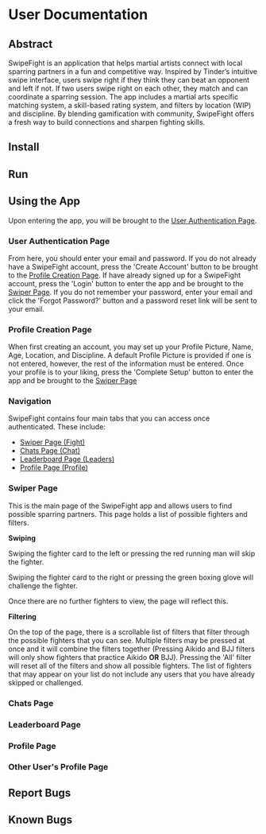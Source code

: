 # User Documentation

## Abstract

SwipeFight is an application that helps martial artists connect with local sparring partners in a fun and competitive way. Inspired by Tinder’s intuitive swipe interface, users swipe right if they think they can beat an opponent and left if not. If two users swipe right on each other, they match and can coordinate a sparring session. The app includes a martial arts specific matching system, a skill-based rating system, and filters by location (WIP) and discipline. By blending gamification with community, SwipeFight offers a fresh way to build connections and sharpen fighting skills.

## Install

[How to install the software. If your system has prerequisites (e.g., tools, libraries, emulators, third-party applications, etc.), your instructions should list all of them and indicate how to install and configure them. Make sure to indicate what specific version requirements these prerequisites must satisfy. If running the system requires the installation of, e.g., a virtual machine, a database, or an emulator, make sure to provide clear step-by-step instructions.]: #


## Run

[How to run the software. How to start up the system?]: #

## Using the App

Upon entering the app, you will be brought to the [User Authentication Page](#user-authentication-page).

### User Authentication Page

[Insert Login Page Picture]: #

From here, you should enter your email and password. If you do not already have a SwipeFight account, press the 'Create Account' button to be brought to the [Profile Creation Page](#profile-creation-page). If have already signed up for a SwipeFight account, press the 'Login' button to enter the app and be brought to the [Swiper Page](#swiper-page). If you do not remember your password, enter your email and click the 'Forgot Password?' button and a password reset link will be sent to your email.

### Profile Creation Page

[Insert Profile Creation Page Picture]: #

[Maybe add back button]: #

When first creating an account, you may set up your Profile Picture, Name, Age, Location, and Discipline. A default Profile Picture is provided if one is not entered, however, the rest of the information must be entered. Once your profile is to your liking, press the 'Complete Setup' button to enter the app and be brought to the [Swiper Page](#swiper-page)

### Navigation

SwipeFight contains four main tabs that you can access once authenticated. These include:

 - [Swiper Page (Fight)](#swiper-page)
 - [Chats Page (Chat)](#chats-page)
 - [Leaderboard Page (Leaders)](#leaderboard-page)
 - [Profile Page (Profile)](#profile-page)

### Swiper Page

[Insert Swiper Page Picture]: #

This is the main page of the SwipeFight app and allows users to find possible sparring partners. This page holds a list of possible fighters and filters.

__Swiping__

[Insert SKIP Swiper Page Picture]: #

Swiping the fighter card to the left or pressing the red running man will skip the fighter.

[Insert CHALLENGE Page Picture]: #

Swiping the fighter card to the right or pressing the green boxing glove will challenge the fighter.

[Insert Empty Stack]: #

Once there are no further fighters to view, the page will reflect this.


__Filtering__

[Insert Filtered Swiper Page Picture]: #

On the top of the page, there is a scrollable list of filters that filter through the possible fighters that you can see. Multiple filters may be pressed at once and it will combine the filters together (Pressing Aikido and BJJ filters will only show fighters that practice Aikido __OR__ BJJ). Pressing the 'All' filter will reset all of the filters and show all possible fighters. The list of fighters that may appear on your list do not include any users that you have already skipped or challenged.




### Chats Page

[Insert Empty Chats Page Picture]: #

[Insert Populated Chats Page Picture]: #

[Insert Chats Picture]: #

[Insert Report Results Picture]: #


### Leaderboard Page

[Insert Leaderboard Page Picture]: #

[Insert Filtered Leaderboard Page Picture]: #

### Profile Page



### Other User's Profile Page




## Report Bugs

[How to report a bug. This should include not just the mechanics (a pointer to your issue tracker), but also what information is needed. You can set up a bug-report template in your issue tracker, or you can reference a resource about how to write a good bug report. Here is an example for bug reporting guidelines.]: #

## Known Bugs

[Known bugs. Known bugs or limitations should be documented in the bug tracker. A user testing the implemented use case(s) should not encounter trivial bugs (e.g., NPEs) or a large number of bugs that are unlisted in your bug tracker.]: #
